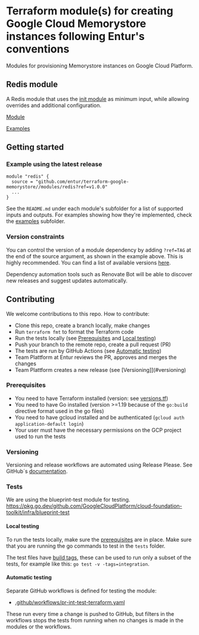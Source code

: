 # Terraform module(s) for creating Google Cloud Memorystore instances following Entur's conventions

Modules for provisioning Memorystore instances on Google Cloud Platform.

## Redis module

A Redis module that uses the [init module](https://github.com/entur/terraform-google-init) as minimum input, while allowing overrides and additional configuration.

[Module](modules/redis)

[Examples](examples)

## Getting started

<!-- ci: x-release-please-start-version -->
### Example using the latest release

```
module "redis" {
  source = "github.com/entur/terraform-google-memorystore//modules/redis?ref=v1.0.0"
  ...
}
```
<!-- ci: x-release-please-end -->

See the `README.md` under each module's subfolder for a list of supported inputs and outputs. For examples showing how they're implemented, check the [examples](examples) subfolder.

### Version constraints

You can control the version of a module dependency by adding `?ref=TAG` at the end of the source argument, as shown in the example above. This is highly recommended. You can find a list of available versions [here](https://github.com/entur/terraform-google-memorystore/releases).

Dependency automation tools such as Renovate Bot will be able to discover new releases and suggest updates automatically.

## Contributing

We welcome contributions to this repo. How to contribute:

* Clone this repo, create a branch locally, make changes
* Run `terraform fmt` to format the Terraform code
* Run the tests locally (see [Prerequisites](#prerequisites) and [Local testing](#local-testing))
* Push your branch to the remote repo, create a pull request (PR)
* The tests are run by GitHub Actions (see [Automatic testing](#automatic-testing))
* Team Plattform at Entur reviews the PR, approves and merges the changes
* Team Plattform creates a new release (see [Versioning]](#versioning)

### Prerequisites

* You need to have Terraform installed (version: see [versions.tf](modules/bucket/versions.tf))
* You need to have Go installed (version >=1.19 because of the `go:build` directive format used in the go files)
* You need to have gcloud installed and be authenticated (`gcloud auth application-default login`)
* Your user must have the necessary permissions on the GCP project used to run the tests

### Versioning

Versioning and release workflows are automated using Release Please. See GitHub´s [documentation](https://github.com/googleapis/release-please#release-please).

### Tests

We are using the blueprint-test module for testing. https://pkg.go.dev/github.com/GoogleCloudPlatform/cloud-foundation-toolkit/infra/blueprint-test

#### Local testing

To run the tests locally, make sure the [prerequisites](#prerequisites) are in place. Make sure that you are running the go commands to test in the `tests` folder.

The test files have [build tags](https://medium.com/@tharun208/build-tags-in-go-f21ccf44a1b8), these can be used to run only a subset of the tests, for example like this: `go test -v -tags=integration`.

#### Automatic testing

Separate GitHub workflows is defined for testing the module:

* [.github/workflows/pr-int-test-terraform.yaml](.github/workflows/pr-int-test-terraform.yaml)

These run every time a change is pushed to GitHub, but filters in the workflows stops the tests from running when no changes is made in the modules or the workflows.
